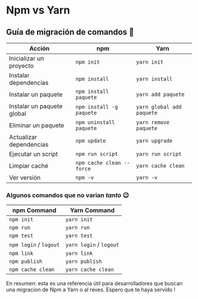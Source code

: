 # Npm vs Yarn

## Guía de migración de comandos 🚀

| Acción                          | npm                     | Yarn                     |
|---------------------------------|-------------------------|--------------------------|
| Inicializar un proyecto         | `npm init`              | `yarn init`              |
| Instalar dependencias           | `npm install`           | `yarn install`           |
| Instalar un paquete             | `npm install paquete`   | `yarn add paquete`       |
| Instalar un paquete global      | `npm install -g paquete` | `yarn global add paquete` |
| Eliminar un paquete             | `npm uninstall paquete` | `yarn remove paquete`    |
| Actualizar dependencias         | `npm update`            | `yarn upgrade`           |
| Ejecutar un script              | `npm run script`        | `yarn run script`        |
| Limpiar caché                   | `npm cache clean --force` | `yarn cache clean` |
| Ver versión                     | `npm -v`                | `yarn -v`                |

### Algunos comandos que no varian _tanto_ 😉

| npm Command           | Yarn Command         |
|-----------------------|----------------------|
| `npm init`           | `yarn init`          |
| `npm run`            | `yarn run`           |
| `npm test`           | `yarn test`          |
| `npm login` / `logout` | `yarn login` / `logout` |
| `npm link`           | `yarn link`          |
| `npm publish`        | `yarn publish`       |
| `npm cache clean`    | `yarn cache clean`   |

En resumen: esta es una referencia útil para desarrolladores que buscan una migracion de Npm a Yarn o al reves. Espero que te haya servido !

